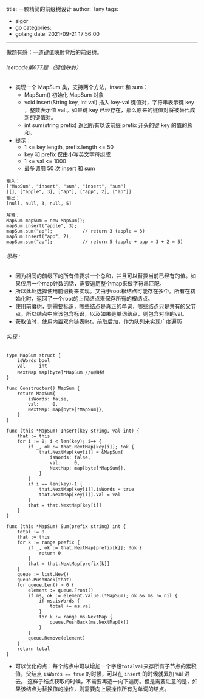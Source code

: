title: 一颗精简的前缀树设计
author: Tany
tags:
  - algor
  - go
categories:
  - golang
date: 2021-09-21 17:56:00
---
做题有感：一道键值映射背后的前缀树。

<!-- more -->

###### leetcode第677题 （键值映射）

- 实现一个 MapSum 类，支持两个方法，insert 和 sum：
	- MapSum() 初始化 MapSum 对象
	- void insert(String key, int val) 插入 key-val 键值对，字符串表示键 key ，整数表示值 val 。如果键 key 已经存在，那么原来的键值对将被替代成新的键值对。
	- int sum(string prefix) 返回所有以该前缀 prefix 开头的键 key 的值的总和。
- 提示：
	- 1 <= key.length, prefix.length <= 50
	- key 和 prefix 仅由小写英文字母组成
	- 1 <= val <= 1000
	- 最多调用 50 次 insert 和 sum
    
```
输入：
["MapSum", "insert", "sum", "insert", "sum"]
[[], ["apple", 3], ["ap"], ["app", 2], ["ap"]]
输出：
[null, null, 3, null, 5]

解释：
MapSum mapSum = new MapSum();
mapSum.insert("apple", 3);  
mapSum.sum("ap");           // return 3 (apple = 3)
mapSum.insert("app", 2);    
mapSum.sum("ap");           // return 5 (apple + app = 3 + 2 = 5)
```

###### 思路 :

- 因为相同的前缀下的所有值要求一个总和，并且可以替换当前已经有的值。如果仅用一个map计数的话，需要遍历整个map来做字符串匹配。
- 所以此处选择使用前缀树来实现。又由于root根结点可能存在多个。所有在初始化时，返回了一个root的上层结点来保存所有的根结点。
- 使用前缀树，则需要标识，哪些结点是真正的单词，哪些结点只是共有的父节点。所以结点中应该包含标识，以及如果是单词结点，则包含对应的val。
- 获取值时，使用内置双向链表list，前取后加，作为队列来实现广度遍历

###### 实现 :

```
type MapSum struct {
	isWords bool
	val     int
	NextMap map[byte]*MapSum //前缀树
}

func Constructor() MapSum {
	return MapSum{
		isWords: false,
		val:     0,
		NextMap: map[byte]*MapSum{},
	}
}

func (this *MapSum) Insert(key string, val int) {
	that := this
	for i := 0; i < len(key); i++ {
		if _, ok := that.NextMap[key[i]]; !ok {
			that.NextMap[key[i]] = &MapSum{
				isWords: false,
				val:     0,
				NextMap: map[byte]*MapSum{},
			}
		}
		if i == len(key)-1 {
			that.NextMap[key[i]].isWords = true
			that.NextMap[key[i]].val = val
		}
		that = that.NextMap[key[i]]
	}
}

func (this *MapSum) Sum(prefix string) int {
	total := 0
	that := this
	for k := range prefix {
		if _, ok := that.NextMap[prefix[k]]; !ok {
			return 0
		}
		that = that.NextMap[prefix[k]]
	}
	queue := list.New()
	queue.PushBack(that)
	for queue.Len() > 0 {
		element := queue.Front()
		if ms, ok := element.Value.(*MapSum); ok && ms != nil {
			if ms.isWords {
				total += ms.val
			}
			for k := range ms.NextMap {
				queue.PushBack(ms.NextMap[k])
			}
		}
		queue.Remove(element)
	}
	return total
}
```

- 可以优化的点：每个结点中可以增加一个字段`totalVal`来存所有子节点的累积值，父结点 `isWords == true` 的时候，可以在 ` insert ` 的时候就累加 val 进去。 这样子结点获取的时候，不需要再逐一向下遍历。但是需要注意的是，如果该结点为替换值的操作，则需要向上层操作所有为单词的结点。